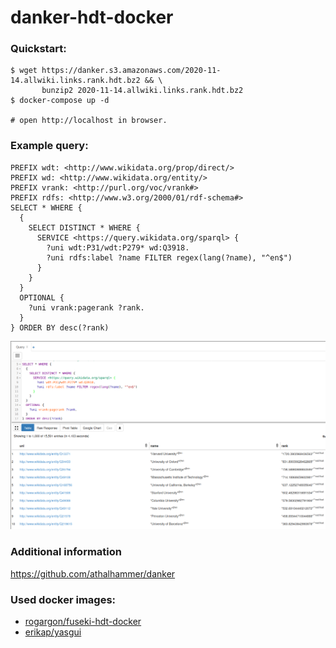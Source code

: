# danker-hdt-docker

### Quickstart:
```
$ wget https://danker.s3.amazonaws.com/2020-11-14.allwiki.links.rank.hdt.bz2 && \
       bunzip2 2020-11-14.allwiki.links.rank.hdt.bz2
$ docker-compose up -d

# open http://localhost in browser.
```

### Example query:
```
PREFIX wdt: <http://www.wikidata.org/prop/direct/>
PREFIX wd: <http://www.wikidata.org/entity/>
PREFIX vrank: <http://purl.org/voc/vrank#>
PREFIX rdfs: <http://www.w3.org/2000/01/rdf-schema#>
SELECT * WHERE {
  {
    SELECT DISTINCT * WHERE {
      SERVICE <https://query.wikidata.org/sparql> {
        ?uni wdt:P31/wdt:P279* wd:Q3918.
        ?uni rdfs:label ?name FILTER regex(lang(?name), "^en$")
      }
    }
  }
  OPTIONAL {
    ?uni vrank:pagerank ?rank.
  }
} ORDER BY desc(?rank)
```
![alt text](./example.png "Example query and output")
### Additional information
https://github.com/athalhammer/danker

### Used docker images:

* [rogargon/fuseki-hdt-docker](https://github.com/rogargon/fuseki-hdt-docker)
* [erikap/yasgui](https://github.com/erikap/docker-yasgui)

